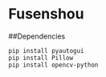 # Fusenshou

##Dependencies
```
pip install pyautogui
pip install Pillow
pip install opencv-python
```
